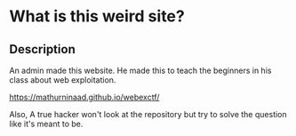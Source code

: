 # What is this weird site?

## Description

An admin made this website. He made this to teach the beginners in his class about web exploitation.
https://mathurninaad.github.io/webexctf/

Also, A true hacker won't look at the repository but try to solve the question like it's meant to be.

